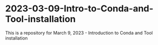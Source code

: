 # 2023-03-09-Intro-to-Conda-and-Tool-installation
This is a repository for March 9, 2023 - Introduction to Conda and Tool installation
